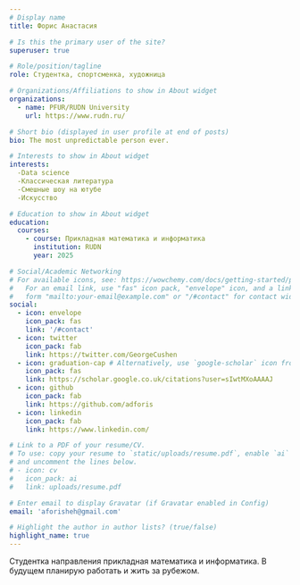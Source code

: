 ```yaml
---
# Display name
title: Форис Анастасия

# Is this the primary user of the site?
superuser: true

# Role/position/tagline
role: Студентка, спортсменка, художница

# Organizations/Affiliations to show in About widget
organizations:
  - name: PFUR/RUDN University
    url: https://www.rudn.ru/

# Short bio (displayed in user profile at end of posts)
bio: The most unpredictable person ever.

# Interests to show in About widget
interests:
  -Data science
  -Классическая литература
  -Смешные шоу на ютубе
  -Искусство

# Education to show in About widget
education:
  courses:
    - course: Прикладная математика и информатика
      institution: RUDN
      year: 2025

# Social/Academic Networking
# For available icons, see: https://wowchemy.com/docs/getting-started/page-builder/#icons
#   For an email link, use "fas" icon pack, "envelope" icon, and a link in the
#   form "mailto:your-email@example.com" or "/#contact" for contact widget.
social:
  - icon: envelope
    icon_pack: fas
    link: '/#contact'
  - icon: twitter
    icon_pack: fab
    link: https://twitter.com/GeorgeCushen
  - icon: graduation-cap # Alternatively, use `google-scholar` icon from `ai` icon pack
    icon_pack: fas
    link: https://scholar.google.co.uk/citations?user=sIwtMXoAAAAJ
  - icon: github
    icon_pack: fab
    link: https://github.com/adforis
  - icon: linkedin
    icon_pack: fab
    link: https://www.linkedin.com/

# Link to a PDF of your resume/CV.
# To use: copy your resume to `static/uploads/resume.pdf`, enable `ai` icons in `params.toml`,
# and uncomment the lines below.
# - icon: cv
#   icon_pack: ai
#   link: uploads/resume.pdf

# Enter email to display Gravatar (if Gravatar enabled in Config)
email: 'aforisheh@gmail.com'

# Highlight the author in author lists? (true/false)
highlight_name: true
---
```

Студентка направления прикладная математика и информатика. В будущем планирую работать и жить за рубежом.
